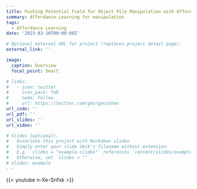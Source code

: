 ```yaml
---
title: Pushing Potential Field for Object Pile Manipulation with Affordance Learning
summary: Affordance Learning for manipulation
tags:
  - Affordance Learning
date: '2023-03-10T00:00:00Z'

# Optional external URL for project (replaces project detail page).
external_link: ''

image:
  caption: Overview
  focal_point: Smart

# links:
#   - icon: twitter
#     icon_pack: fab
#     name: Follow
#     url: https://twitter.com/georgecushen
url_code: ''
url_pdf: ''
url_slides: ''
url_video: ''

# Slides (optional).
#   Associate this project with Markdown slides.
#   Simply enter your slide deck's filename without extension.
#   E.g. `slides = "example-slides"` references `content/slides/example-slides.md`.
#   Otherwise, set `slides = ""`.
# slides: example
---
```

{{< youtube n-Xe-Srifxk >}}
